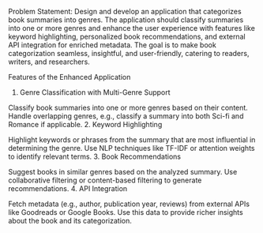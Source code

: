 Problem Statement:
Design and develop an application that categorizes book summaries into genres. The application should classify summaries into one or more genres and enhance the user experience with features like keyword highlighting, personalized book recommendations, and external API integration for enriched metadata. The goal is to make book categorization seamless, insightful, and user-friendly, catering to readers, writers, and researchers.

Features of the Enhanced Application
1. Genre Classification with Multi-Genre Support

Classify book summaries into one or more genres based on their content.
Handle overlapping genres, e.g., classify a summary into both Sci-fi and Romance if applicable.
2. Keyword Highlighting

Highlight keywords or phrases from the summary that are most influential in determining the genre.
Use NLP techniques like TF-IDF or attention weights to identify relevant terms.
3. Book Recommendations

Suggest books in similar genres based on the analyzed summary.
Use collaborative filtering or content-based filtering to generate recommendations.
4. API Integration

Fetch metadata (e.g., author, publication year, reviews) from external APIs like Goodreads or Google Books.
Use this data to provide richer insights about the book and its categorization.
